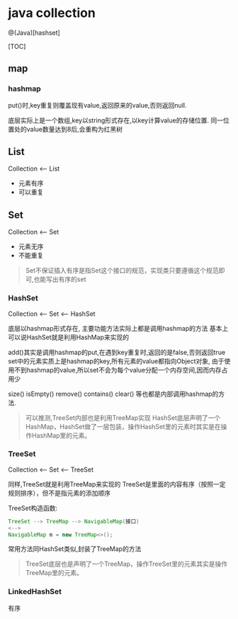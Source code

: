 # java collection

@(Java)[hashset]


[TOC]


## map

### hashmap

put()时,key重复则覆盖现有value,返回原来的value,否则返回null.

底层实际上是一个数组,key以string形式存在,以key计算value的存储位置.
同一位置处的value数量达到8后,会重构为红黑树


## List

Collection <-- List

* 元素有序
* 可以重复


## Set

Collection <-- Set

* 元素无序
* 不能重复

> Set不保证插入有序是指Set这个接口的规范，实现类只要遵循这个规范即可,也能写出有序的set

### HashSet

Collection <-- Set <-- HashSet

底层以hashmap形式存在,
主要功能方法实际上都是调用hashmap的方法
基本上可以说HashSet就是利用HashMap来实现的

add()其实是调用hashmap的put,在遇到key重复时,返回的是false,否则返回true
set中的元素实质上是hashmap的key,所有元素的value都指向Object对象,
由于使用不到hashmap的value,所以set不会为每个value分配一个内存空间,因而内存占用少

size()
isEmpty()
remove()
contains()
clear()
等也都是内部调用hashmap的方法.

> 可以推测,TreeSet内部也是利用TreeMap实现
> HashSet底层声明了一个HashMap，HashSet做了一层包装，操作HashSet里的元素时其实是在操作HashMap里的元素。

### TreeSet

Collection <-- Set <-- TreeSet

同样,TreeSet就是利用TreeMap来实现的
TreeSet是里面的内容有序（按照一定规则排序），但不是指元素的添加顺序

TreeSet构造函数:
```Java
TreeSet --> TreeMap --> NavigableMap(接口)
<-->
NavigableMap m = new TreeMap<>();
```
 常用方法同HashSet类似,封装了TreeMap的方法

> TreeSet底层也是声明了一个TreeMap，操作TreeSet里的元素其实是操作TreeMap里的元素。

### LinkedHashSet

有序